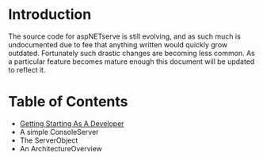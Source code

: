 # Introduction #

The source code for aspNETserve is still evolving, and as such much is undocumented due to fee that anything written would quickly grow outdated. Fortunately such drastic changes are becoming less common. As a particular feature becomes mature enough this document will be updated to reflect it.

# Table of Contents #

  * [Getting Starting As A Developer](GettingStartedAsADeveloper.md)
  * A simple ConsoleServer
  * The ServerObject
  * An ArchitectureOverview